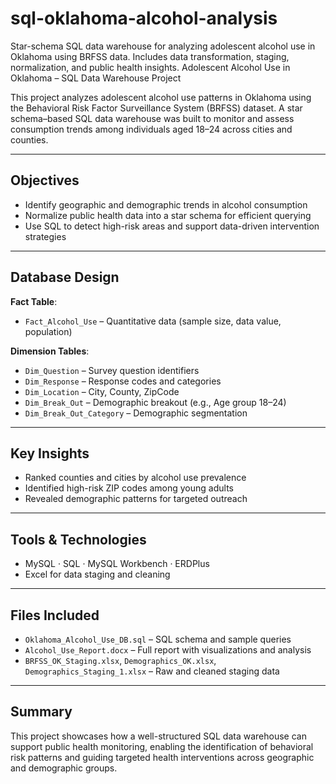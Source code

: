 # sql-oklahoma-alcohol-analysis
Star-schema SQL data warehouse for analyzing adolescent alcohol use in Oklahoma using BRFSS data. Includes data transformation, staging, normalization, and public health insights.
Adolescent Alcohol Use in Oklahoma – SQL Data Warehouse Project

This project analyzes adolescent alcohol use patterns in Oklahoma using the Behavioral Risk Factor Surveillance System (BRFSS) dataset. A star schema–based SQL data warehouse was built to monitor and assess consumption trends among individuals aged 18–24 across cities and counties.

---

##  Objectives
- Identify geographic and demographic trends in alcohol consumption
- Normalize public health data into a star schema for efficient querying
- Use SQL to detect high-risk areas and support data-driven intervention strategies

---

##  Database Design

**Fact Table**:  
- `Fact_Alcohol_Use` – Quantitative data (sample size, data value, population)

**Dimension Tables**:  
- `Dim_Question` – Survey question identifiers  
- `Dim_Response` – Response codes and categories  
- `Dim_Location` – City, County, ZipCode  
- `Dim_Break_Out` – Demographic breakout (e.g., Age group 18–24)  
- `Dim_Break_Out_Category` – Demographic segmentation

---

##  Key Insights
- Ranked counties and cities by alcohol use prevalence  
- Identified high-risk ZIP codes among young adults  
- Revealed demographic patterns for targeted outreach

---

##  Tools & Technologies
- MySQL · SQL · MySQL Workbench · ERDPlus  
- Excel for data staging and cleaning

---

##  Files Included
- `Oklahoma_Alcohol_Use_DB.sql` – SQL schema and sample queries  
- `Alcohol_Use_Report.docx` – Full report with visualizations and analysis  
- `BRFSS_OK_Staging.xlsx`, `Demographics_OK.xlsx`, `Demographics_Staging_1.xlsx` – Raw and cleaned staging data

---

##  Summary
This project showcases how a well-structured SQL data warehouse can support public health monitoring, enabling the identification of behavioral risk patterns and guiding targeted health interventions across geographic and demographic groups.
